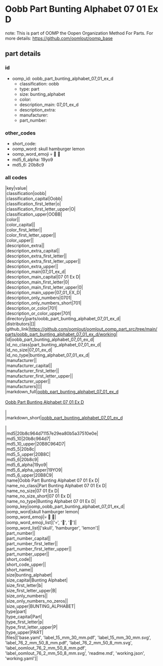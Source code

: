 # Oobb Part Bunting Alphabet 07 01 Ex D  

note: This is part of OOMP the Oopen Organization Method For Parts. For more details: https://github.com/oomlout/oomp_base

##  part details





### id
* oomp_id: oobb_part_bunting_alphabet_07_01_ex_d
  * classification: oobb
  * type: part
  * size: bunting_alphabet
  * color: 
  * description_main: 07_01_ex_d
  * description_extra: 
  * manufacturer: 
  * part_number: 

### other_codes
* short_code: 
* oomp_word: skull hamburger lemon
* oomp_word_emoji :skull: :hamburger: :lemon:
* md5_6_alpha: 19yo9
* md5_6: 20b8c9

### all codes 
|key|value|  
|classification|oobb|  
|classification_capital|Oobb|  
|classification_first_letter|o|  
|classification_first_letter_upper|O|  
|classification_upper|OOBB|  
|color||  
|color_capital||  
|color_first_letter||  
|color_first_letter_upper||  
|color_upper||  
|description_extra||  
|description_extra_capital||  
|description_extra_first_letter||  
|description_extra_first_letter_upper||  
|description_extra_upper||  
|description_main|07_01_ex_d|  
|description_main_capital|07 01 Ex D|  
|description_main_first_letter|0|  
|description_main_first_letter_upper|0|  
|description_main_upper|07_01_EX_D|  
|description_only_numbers|0701|  
|description_only_numbers_short|701|  
|description_or_color|701|  
|description_or_color_upper|701|  
|directory|parts/oobb_part_bunting_alphabet_07_01_ex_d|  
|distributors|[]|  
|github_link|https://github.com/oomlout/oomlout_oomp_part_src/tree/main/parts/oobb_part_bunting_alphabet_07_01_ex_d/working|  
|id|oobb_part_bunting_alphabet_07_01_ex_d|  
|id_no_class|part_bunting_alphabet_07_01_ex_d|  
|id_no_size|07_01_ex_d|  
|id_no_type|bunting_alphabet_07_01_ex_d|  
|manufacturer||  
|manufacturer_capital||  
|manufacturer_first_letter||  
|manufacturer_first_letter_upper||  
|manufacturer_upper||  
|manufacturers|[]|  
|markdown_full|[oobb_part_bunting_alphabet_07_01_ex_d](https://github.com/oomlout/oomlout_oomp_part_src/tree/main/parts/oobb_part_bunting_alphabet_07_01_ex_d/working)<br>[](https://github.com/oomlout/oomlout_oomp_part_src/tree/main/parts/oobb_part_bunting_alphabet_07_01_ex_d/working)<br>[Oobb Part Bunting Alphabet 07 01 Ex D](https://github.com/oomlout/oomlout_oomp_part_src/tree/main/parts/oobb_part_bunting_alphabet_07_01_ex_d/working)<br><br>|  
|markdown_short|[oobb_part_bunting_alphabet_07_01_ex_d](https://github.com/oomlout/oomlout_oomp_part_src/tree/main/parts/oobb_part_bunting_alphabet_07_01_ex_d/working)<br><br>|  
|md5|20b8c964d71157e29ea80b5a37510e0e|  
|md5_10|20b8c964d7|  
|md5_10_upper|20B8C964D7|  
|md5_5|20b8c|  
|md5_5_upper|20B8C|  
|md5_6|20b8c9|  
|md5_6_alpha|19yo9|  
|md5_6_alpha_upper|19YO9|  
|md5_6_upper|20B8C9|  
|name|Oobb Part Bunting Alphabet 07 01 Ex D|  
|name_no_class|Part Bunting Alphabet 07 01 Ex D|  
|name_no_size|07 01 Ex D|  
|name_no_size_short|07 01 Ex D|  
|name_no_type|Bunting Alphabet 07 01 Ex D|  
|oomp_key|oomp_oobb_part_bunting_alphabet_07_01_ex_d|  
|oomp_word|skull hamburger lemon|  
|oomp_word_emoji|:skull: :hamburger: :lemon:|  
|oomp_word_emoji_list|[':skull:', ':hamburger:', ':lemon:']|  
|oomp_word_list|['skull', 'hamburger', 'lemon']|  
|part_number||  
|part_number_capital||  
|part_number_first_letter||  
|part_number_first_letter_upper||  
|part_number_upper||  
|short_code||  
|short_code_upper||  
|short_name||  
|size|bunting_alphabet|  
|size_capital|Bunting Alphabet|  
|size_first_letter|b|  
|size_first_letter_upper|B|  
|size_only_numbers||  
|size_only_numbers_no_zeros||  
|size_upper|BUNTING_ALPHABET|  
|type|part|  
|type_capital|Part|  
|type_first_letter|p|  
|type_first_letter_upper|P|  
|type_upper|PART|  
|files|['base.yaml', 'label_15_mm_30_mm.pdf', 'label_15_mm_30_mm.svg', 'label_76_2_mm_50_8_mm.pdf', 'label_76_2_mm_50_8_mm.svg', 'label_oomlout_76_2_mm_50_8_mm.pdf', 'label_oomlout_76_2_mm_50_8_mm.svg', 'readme.md', 'working.json', 'working.yaml']|  
